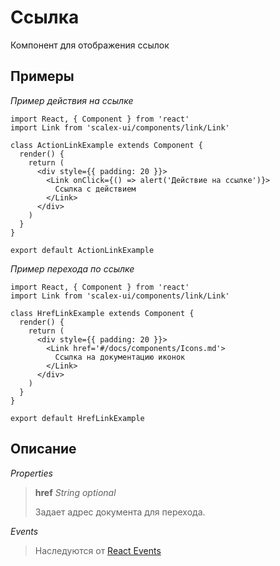 # Ссылка

Компонент для отображения ссылок


## Примеры

*Пример действия на ссылке*

```
import React, { Component } from 'react'
import Link from 'scalex-ui/components/link/Link'

class ActionLinkExample extends Component {
  render() {
    return (
      <div style={{ padding: 20 }}>
        <Link onClick={() => alert('Действие на ссылке')}>
          Ссылка с действием
        </Link>
      </div>
    )
  }
}

export default ActionLinkExample

```

*Пример перехода по ссылке*

```
import React, { Component } from 'react'
import Link from 'scalex-ui/components/link/Link'

class HrefLinkExample extends Component {
  render() {
    return (
      <div style={{ padding: 20 }}>
        <Link href='#/docs/components/Icons.md'>
          Ссылка на документацию иконок
        </Link>
      </div>
    )
  }
}

export default HrefLinkExample
```

## Описание

*Properties*

> **href** *String optional*
> 
> Задает адрес документа для перехода.

*Events*

> Наследуются от [React Events](https://facebook.github.io/react/docs/events.html#supported-events)
